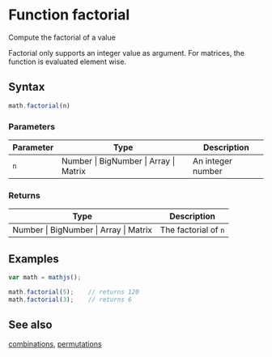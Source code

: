 # Function factorial

Compute the factorial of a value

Factorial only supports an integer value as argument. For matrices, the function is evaluated element wise.


## Syntax

```js
math.factorial(n)
```

### Parameters

Parameter | Type | Description
--------- | ---- | -----------
`n` | Number &#124; BigNumber &#124; Array &#124; Matrix | An integer number

### Returns

Type | Description
---- | -----------
Number &#124; BigNumber &#124; Array &#124; Matrix | The factorial of `n`


## Examples

```js
var math = mathjs();

math.factorial(5);    // returns 120
math.factorial(3);    // returns 6
```


## See also

[combinations](combinations.md),
[permutations](permutations.md)


<!-- Note: This file is automatically generated from source code comments. Changes made in this file will be overridden. -->
